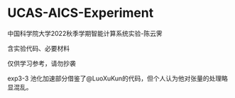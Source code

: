 # UCAS-AICS-Experiment
中国科学院大学2022秋季学期智能计算系统实验-陈云霁

含实验代码、必要材料

仅供学习参考，请勿抄袭

exp3-3 池化加速部分借鉴了@LuoXuKun的代码，但个人认为他对张量的处理略显混乱。
